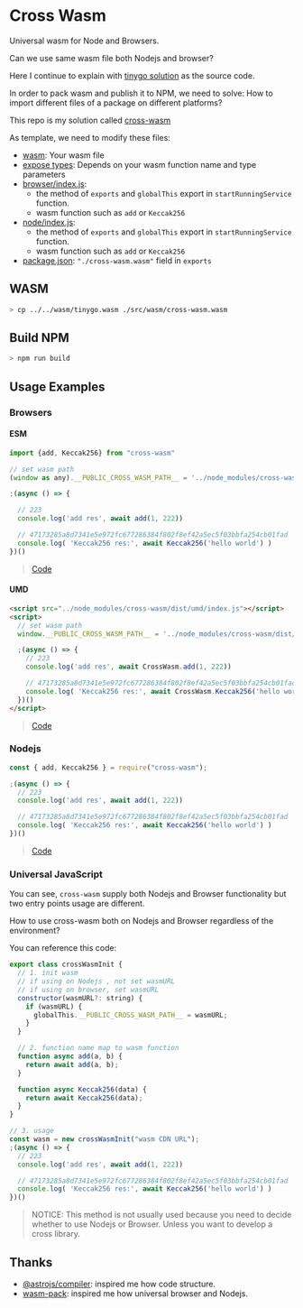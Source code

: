 # Cross Wasm
Universal wasm for Node and Browsers.

Can we use same wasm file both Nodejs and browser?

Here I continue to explain with [tinygo solution](../../solutions/tinygo/README.md) as the source code.

In order to pack wasm and publish it to NPM, we need to solve: How to import different files of a package on different platforms?

This repo is my solution called [cross-wasm](https://github.com/riskers/js-exec-go-wasm/blob/main/packages/cross-wasm/README.md)

As template, we need to modify these files:
* [wasm](./src/wasm/cross-wasm.wasm): Your wasm file
* [expose types](./types/expose.d.ts): Depends on your wasm function name and type parameters
* [browser/index.js](./src/browser/index.js):
  * the method of `exports` and `globalThis` export in `startRunningService` function.
  * wasm function such as `add` or `Keccak256`
* [node/index.js](./src/node/index.js):
  * the method of `exports` and `globalThis` export in `startRunningService` function.
  * wasm function such as `add` or `Keccak256`
* [package.json](./package.json): `"./cross-wasm.wasm"` field in `exports`

## WASM

```bash
> cp ../../wasm/tinygo.wasm ./src/wasm/cross-wasm.wasm
```

## Build NPM

```bash
> npm run build
```

## Usage Examples

### Browsers

#### ESM

```js
import {add, Keccak256} from "cross-wasm"

// set wasm path
(window as any).__PUBLIC_CROSS_WASM_PATH__ = '../node_modules/cross-wasm/dist/node/cross-wasm.wasm';

;(async () => {

  // 223
  console.log('add res', await add(1, 222))

  // 47173285a8d7341e5e972fc677286384f802f8ef42a5ec5f03bbfa254cb01fad
  console.log( 'Keccak256 res:', await Keccak256('hello world') )
})()
```

> [Code](../../cross-examples/browser-using-wasm/README.md)

#### UMD

```html
<script src="../node_modules/cross-wasm/dist/umd/index.js"></script>
<script>
  // set wasm path
  window.__PUBLIC_CROSS_WASM_PATH__ = '../node_modules/cross-wasm/dist/node/cross-wasm.wasm';

  ;(async () => {
    // 223
    console.log('add res', await CrossWasm.add(1, 222))

    // 47173285a8d7341e5e972fc677286384f802f8ef42a5ec5f03bbfa254cb01fad
    console.log( 'Keccak256 res:', await CrossWasm.Keccak256('hello world') )
  })()
</script>
```

> [Code](../../cross-examples/browser-using-wasm/html/umd.html)

### Nodejs

```js
const { add, Keccak256 } = require("cross-wasm");

;(async () => {
  // 223
  console.log('add res', await add(1, 222))

  // 47173285a8d7341e5e972fc677286384f802f8ef42a5ec5f03bbfa254cb01fad
  console.log( 'Keccak256 res:', await Keccak256('hello world') )
})()
```

> [Code](../../cross-examples/nodejs-using-wasm/README.md)

### Universal JavaScript

You can see, `cross-wasm` supply both Nodejs and Browser functionality but two entry points usage are different.

How to use cross-wasm both on Nodejs and Browser regardless of the environment?

You can reference this code:

```js
export class crossWasmInit {  
  // 1. init wasm 
  // if using on Nodejs , not set wasmURL
  // if using on browser, set wasmURL
  constructor(wasmURL?: string) {
    if (wasmURL) {
      globalThis.__PUBLIC_CROSS_WASM_PATH__ = wasmURL;
    }
  }

  // 2. function name map to wasm function
  function async add(a, b) {
    return await add(a, b);
  }

  function async Keccak256(data) {
    return await Keccak256(data);
  }
}

// 3. usage
const wasm = new crossWasmInit("wasm CDN URL");
;(async () => {
  // 223
  console.log('add res', await add(1, 222))

  // 47173285a8d7341e5e972fc677286384f802f8ef42a5ec5f03bbfa254cb01fad
  console.log( 'Keccak256 res:', await Keccak256('hello world') )
})()
```

> NOTICE: This method is not usually used because you need to decide whether to use Nodejs or Browser. Unless you want to develop a cross library.


## Thanks

* [@astrojs/compiler](https://github.com/withastro/compiler/tree/main): inspired me how code structure.
* [wasm-pack](https://github.com/rustwasm/wasm-pack): inspired me how universal browser and Nodejs.
